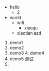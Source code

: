 - hello
    - 2
- world
    - wifi
      - xiaogu
    - xiaotian
asd


1. demo1
2. demo2
  3. demo3
    4. demo4
  5. demo5
测试
6. 